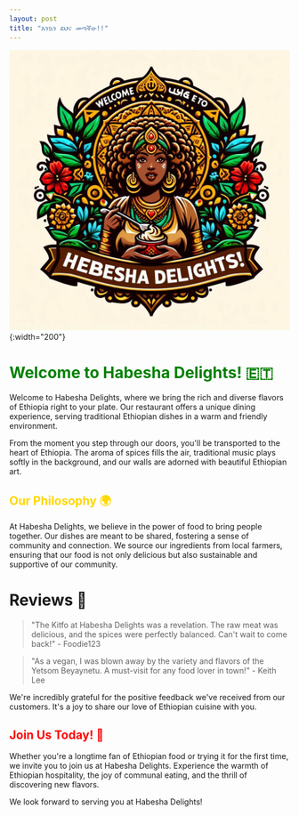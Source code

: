 ```yaml
---
layout: post
title: "እንኳን ደህና መጣችሁ!!"
---
```


![logo](./assets/images/habesha.jpeg){:width="200"}

# <span style="color:green">Welcome to Habesha Delights! 🇪🇹</span>

Welcome to Habesha Delights, where we bring the rich and diverse flavors of Ethiopia right to your plate. Our restaurant offers a unique dining experience, serving traditional Ethiopian dishes in a warm and friendly environment. 

From the moment you step through our doors, you'll be transported to the heart of Ethiopia. The aroma of spices fills the air, traditional music plays softly in the background, and our walls are adorned with beautiful Ethiopian art.

## <span style="color:gold">Our Philosophy 🌍</span>

At Habesha Delights, we believe in the power of food to bring people together. Our dishes are meant to be shared, fostering a sense of community and connection. We source our ingredients from local farmers, ensuring that our food is not only delicious but also sustainable and supportive of our community.

# Reviews 🌟

> "The Kitfo at Habesha Delights was a revelation. The raw meat was delicious, and the spices were perfectly balanced. Can't wait to come back!" - Foodie123

> "As a vegan, I was blown away by the variety and flavors of the Yetsom Beyaynetu. A must-visit for any food lover in town!" - Keith Lee

We're incredibly grateful for the positive feedback we've received from our customers. It's a joy to share our love of Ethiopian cuisine with you.

## <span style="color:red">Join Us Today! 🎉</span>

Whether you're a longtime fan of Ethiopian food or trying it for the first time, we invite you to join us at Habesha Delights. Experience the warmth of Ethiopian hospitality, the joy of communal eating, and the thrill of discovering new flavors.

We look forward to serving you at Habesha Delights!
